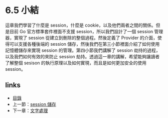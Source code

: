 # 6.5 小結
這章我們學習了什麼是 session，什麼是 cookie，以及他們兩者之間的關係。但是目前 Go 官方標準套件裡面不支援 session，所以我們設計了一個 session 管理器，實現了 session 從建立到刪除的整個過程。然後定義了 Provider 的介面，使得可以支援各種後端的 session 儲存，然後我們在第三小節裡面介紹了如何使用記憶體儲存來實現 session 的管理。第四小節我們講解了 session 劫持的過程，以及我們如何有效的來防止 session 劫持。透過這一章的講解，希望能夠讓讀者了解整個 sesison 的執行原理以及如何實現，而且是如何更加安全的使用 session。
## links
   * [目錄](<preface.md>)
   * 上一節：[session 儲存](<06.4.md>)
   * 下一章：[文字處理](<07.0.md>)
